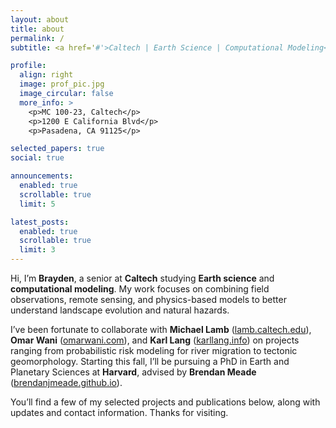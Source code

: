 ```yaml
---
layout: about
title: about
permalink: /
subtitle: <a href='#'>Caltech | Earth Science | Computational Modeling</a>

profile:
  align: right
  image: prof_pic.jpg
  image_circular: false
  more_info: >
    <p>MC 100-23, Caltech</p>
    <p>1200 E California Blvd</p>
    <p>Pasadena, CA 91125</p>

selected_papers: true
social: true

announcements:
  enabled: true
  scrollable: true
  limit: 5

latest_posts:
  enabled: true
  scrollable: true
  limit: 3
---
```


Hi, I’m **Brayden**, a senior at **Caltech** studying **Earth science** and **computational modeling**. My work focuses on combining field observations, remote sensing, and physics-based models to better understand landscape evolution and natural hazards.

I’ve been fortunate to collaborate with **Michael Lamb** ([lamb.caltech.edu](https://lamb.caltech.edu/)), **Omar Wani** ([omarwani.com](https://www.omarwani.com/)), and **Karl Lang** ([karllang.info](https://www.karllang.info/)) on projects ranging from probabilistic risk modeling for river migration to tectonic geomorphology. Starting this fall, I’ll be pursuing a PhD in Earth and Planetary Sciences at **Harvard**, advised by **Brendan Meade** ([brendanjmeade.github.io](https://brendanjmeade.github.io/)).

You’ll find a few of my selected projects and publications below, along with updates and contact information. Thanks for visiting.
